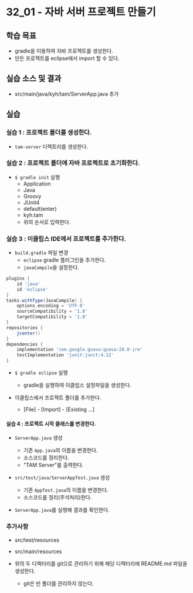 # 32_01 - 자바 서버 프로젝트 만들기

## 학습 목표
- gradle을 이용하여 자바 프로젝트를 생성한다.
- 만든 프로젝트를 eclipse에서 import 할 수 있다.

## 실습 소스 및 결과

- src/main/java/kyh/tam/ServerApp.java 추가

## 실습

### 실습 1 : 프로젝트 폴더를 생성한다.

- `tam-server` 디렉토리를 생성한다.

### 실습 2 : 프로젝트 폴더에 자바 프로젝트로 초기화한다.

- `$ gradle init` 실행
  - Application
  - Java
  - Groovy
  - JUnit4
  - default(enter)
  - kyh.tam
  - 위의 순서로 입력한다.

### 실습 3 : 이클립스 IDE에서 프로젝트를 추가한다.

- `build.gradle` 파일 변경
  - `eclipse` gradle 플러그인을 추가한다.
  - `javaCompile`을 설정한다.

```groovy
plugins {
    id 'java'
    id 'eclipse'
}
tasks.withType(JavaCompile) {
    options.encoding = 'UTF-8'
    sourceCompatibility = '1.8'
    targetCompatibility = '1.8'
}
repositories {
    jcenter()
}
dependencies {
    implementation 'com.google.guava:guava:28.0-jre'
    testImplementation 'junit:junit:4.12'
}
```

- `$ gradle eclipse` 실행
  - gradle을 실행하여 이클립스 설정파일을 생성한다.

- 이클립스에서 프로젝트 폴더를 추가한다.
  - [File] - [Import] - [Existing ...]

#### 실습 4 : 프로젝트 시작 클래스를 변경한다.

- `ServerApp.java` 생성
  - 기존 `App.java`의 이름을 변경한다.
  - 소스코드를 정리한다.
  - "TAM Server"를 출력한다.

- `src/test/java/ServerAppTest.java` 생성
  - 기존 `AppTest.java`의 이름을 변경한다.
  - 소스코드를 정리(주석처리)한다.

- `ServerApp.java`를 실행해 결과를 확인한다.

### 추가사항
- src/test/resources
- src/main/resources

- 위의 두 디렉터리를 git으로 관리하기 위해 해당 디렉터리에 README.md 파일을 생성한다.
  - git은 빈 폴더를 관리하지 않는다.